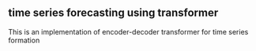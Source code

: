 ## time series forecasting using transformer


This is an implementation of encoder-decoder transformer for time series formation
